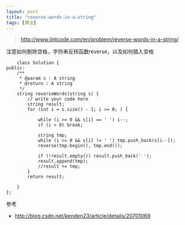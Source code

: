 ```yaml
---
layout: post
title: "reverse-words-in-a-string"
tags: [算法]
---	
```

	
>http://www.lintcode.com/en/problem/reverse-words-in-a-string/

注意如何剔除空格，字符串反转函数reverse，以及如何插入空格

		class Solution {
	public:
	    /**
	     * @param s : A string
	     * @return : A string
	     */
	    string reverseWords(string s) {
	        // write your code here
	        string result;
	        for (int i = s.size() - 1; i >= 0; ) {
	            
	            while (i >= 0 && s[i] == ' ') i--;
	            if (i < 0) break;
	            
	            string tmp;
	            while (i >= 0 && s[i] != ' ') tmp.push_back(s[i--]);
	            reverse(tmp.begin(), tmp.end());
	            
	            if (!result.empty()) result.push_back(' ');
	            result.append(tmp); 
	            //result += tmp; 
	        }
	        return result;
	        
	    }
	};



参考 

+ http://blog.csdn.net/kenden23/article/details/20701069